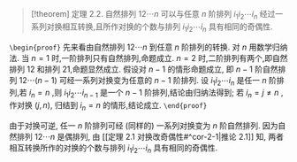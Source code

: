 
> [!theorem] 定理 2.2. 
> 自然排列 ${12}\cdots n$ 可以与任意 $n$ 阶排列
> ${i}_{1}{i}_{2}\cdots {i}_{n}$
> 经过一系列对换相互转换,且所作对换的个数与排列
> ${i}_{1}{i}_{2}\cdots {i}_{n}$ 具有相同的奇偶性.

`\begin{proof}`
先来看由自然排列 ${12}\cdots n$ 到任意 $n$ 阶排列的转换. 
对 $n$ 用数学归纳法. 
当 $n = 1$ 时,一阶排列只有自然排列,命题成立.
$n = 2$ 时,二阶排列有两个,即自然排列 12 和排列 21,命题显然成立. 
假设对 $n - 1$ 的情形命题成立, 即 $n - 1$ 阶自然排列 ${12} \cdots \left( {n - 1}\right)$
可经一系列对换变为任意的 $n - 1$ 阶排列. 
设 ${i}_{1}{i}_{2}\cdots {i}_{n}$ 是任一 $n$ 阶排列,若 ${i}_{n} = n$ ,则
${i}_{1}{i}_{2}\cdots {i}_{n - 1}$ 是一个 $n - 1$ 阶排列,结论由归纳法得到; 
若 ${i}_{n} = j \neq n$ ,作对换 $\left( {j,n}\right)$, 归结到 ${i}_{n} = n$ 的情形,结论成立.
`\end{proof}`

由于对换可逆, 任一 $n$ 阶排列可经 (同样的) 一系列对换变为 $n$ 阶自然排列.
因为自然排列 ${12}\cdots n$ 是偶排列, 由 [[定理 2.1 对换改奇偶性#^cor-2-1|推论 2.1]] 知, 两者相互转换所作的对换的个数与排列 ${i}_{1}{i}_{2}\cdots {i}_{n}$ 具有相同的奇偶性.